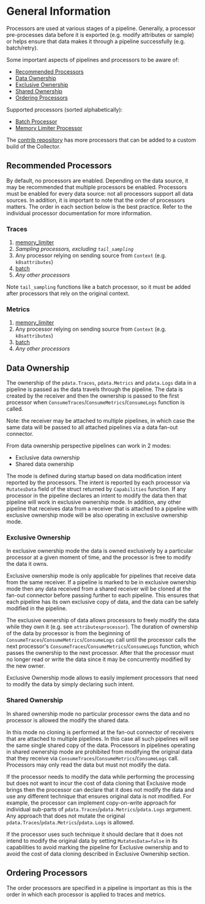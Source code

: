 # General Information

Processors are used at various stages of a pipeline. Generally, a processor
pre-processes data before it is exported (e.g. modify attributes or sample) or
helps ensure that data makes it through a pipeline successfully (e.g.
batch/retry).

Some important aspects of pipelines and processors to be aware of:
- [Recommended Processors](#recommended-processors)
- [Data Ownership](#data-ownership)
- [Exclusive Ownership](#exclusive-ownership)
- [Shared Ownership](#shared-ownership)
- [Ordering Processors](#ordering-processors)

Supported processors (sorted alphabetically):
- [Batch Processor](batchprocessor/README.md)
- [Memory Limiter Processor](memorylimiterprocessor/README.md)

The [contrib repository](https://github.com/open-telemetry/opentelemetry-collector-contrib)
 has more processors that can be added to a custom build of the Collector.

## Recommended Processors

By default, no processors are enabled. Depending on the data source, it may be recommended that multiple processors be enabled. Processors must be
enabled for every data source: not all processors support all data sources.
In addition, it is important to note that the order of processors matters. The
order in each section below is the best practice. Refer to the individual
processor documentation for more information.

### Traces

1. [memory_limiter](memorylimiterprocessor/README.md)
2. *Sampling processors, excluding `tail_sampling`*
3. Any processor relying on sending source from `Context` (e.g. `k8sattributes`)
4. [batch](batchprocessor/README.md)
5. *Any other processors*

Note `tail_sampling` functions like a batch processor, so it must be added
after processors that rely on the original context.

### Metrics

1. [memory_limiter](memorylimiterprocessor/README.md)
2. Any processor relying on sending source from `Context` (e.g. `k8sattributes`)
3. [batch](batchprocessor/README.md)
4. *Any other processors*

## Data Ownership

The ownership of the `pdata.Traces`, `pdata.Metrics` and `pdata.Logs` data in a pipeline
is passed as the data travels through the pipeline. The data is created by the receiver
and then the ownership is passed to the first processor when `ConsumeTraces`/`ConsumeMetrics`/`ConsumeLogs`
function is called.

Note: the receiver may be attached to multiple pipelines, in which case the same data
will be passed to all attached pipelines via a data fan-out connector.

From data ownership perspective pipelines can work in 2 modes:
* Exclusive data ownership
* Shared data ownership

The mode is defined during startup based on data modification intent reported by the
processors. The intent is reported by each processor via `MutatesData` field of
the struct returned by `Capabilities` function. If any processor in the pipeline
declares an intent to modify the data then that pipeline will work in exclusive ownership
mode. In addition, any other pipeline that receives data from a receiver that is attached
to a pipeline with exclusive ownership mode will be also operating in exclusive ownership
mode.

### Exclusive Ownership

In exclusive ownership mode the data is owned exclusively by a particular processor at a
given moment of time, and the processor is free to modify the data it owns.

Exclusive ownership mode is only applicable for pipelines that receive data from the
same receiver. If a pipeline is marked to be in exclusive ownership mode then any data
received from a shared receiver will be cloned at the fan-out connector before passing
further to each pipeline. This ensures that each pipeline has its own exclusive copy of
data, and the data can be safely modified in the pipeline.

The exclusive ownership of data allows processors to freely modify the data while
they own it (e.g. see `attributesprocessor`). The duration of ownership of the data
by processor is from the beginning of `ConsumeTraces`/`ConsumeMetrics`/`ConsumeLogs` 
call until the processor calls the next processor's `ConsumeTraces`/`ConsumeMetrics`/`ConsumeLogs`
function, which passes the ownership to the next processor. After that the processor
must no longer read or write the data since it may be concurrently modified by the
new owner.

Exclusive Ownership mode allows to easily implement processors that need to modify
the data by simply declaring such intent.

### Shared Ownership

In shared ownership mode no particular processor owns the data and no processor is
allowed the modify the shared data.

In this mode no cloning is performed at the fan-out connector of receivers that
are attached to multiple pipelines. In this case all such pipelines will see
the same single shared copy of the data. Processors in pipelines operating in shared
ownership mode are prohibited from modifying the original data that they receive
via `ConsumeTraces`/`ConsumeMetrics`/`ConsumeLogs` call. Processors may only read
the data but must not modify the data.

If the processor needs to modify the data while performing the processing but
does not want to incur the cost of data cloning that Exclusive mode brings then
the processor can declare that it does not modify the data and use any
different technique that ensures original data is not modified. For example,
the processor can implement copy-on-write approach for individual sub-parts of
`pdata.Traces`/`pdata.Metrics`/`pdata.Logs` argument. Any approach that does not
mutate the original `pdata.Traces`/`pdata.Metrics`/`pdata.Logs` is allowed.

If the processor uses such technique it should declare that it does not intend
to modify the original data by setting `MutatesData=false` in its capabilities
to avoid marking the pipeline for Exclusive ownership and to avoid the cost of
data cloning described in Exclusive Ownership section.

## Ordering Processors

The order processors are specified in a pipeline is important as this is the
order in which each processor is applied to traces and metrics.
